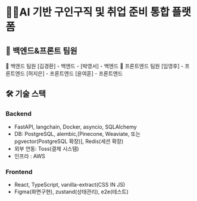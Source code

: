 # 🧑‍💻AI 기반 구인구직 및 취업 준비 통합 플랫폼
## 👥 백엔드&프론트 팀원
👥 백엔드 팀원 [김경환] - 백엔드 - [박영서] - 백엔드
👥 프론트엔드 팀원 [임영후] - 프론트엔드 [허지은] - 프론트엔드 [윤여훈] - 프론트엔드
## 🛠 기술 스택
### Backend
- FastAPI, langchain, Docker, asyncio, SQLAlchemy
- DB: PostgreSQL, alembic,[Pinecone, Weaviate, 또는 pgvector(PostgreSQL 확장)], Redis(세션 확장)
- 외부 연동: Toss(결제 시스템)
- 인프라 : AWS

### Frontend
- React, TypeScript, vanilla-extract(CSS IN JS)
- Figma(화면구현), zustand(상태관리), e2e(테스트)
